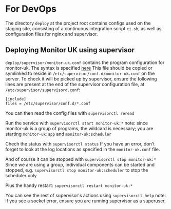 # For DevOps

The directory ```deploy``` at the project root contains configs used on the staging site, consisting of a continuous integration script ```ci.sh```, 
as well as configuration files for nginx and supervisor.

## Deploying Monitor UK using supervisor

```deploy/supervisor/monitor-uk.conf``` contains the program configuration for monitor-uk. 
The syntax is specified [here](http://supervisord.org/configuration.html#program-x-section-settings) This file should be copied or symlinked to reside in
```/etc/supervisor/conf.d/monitor-uk.conf``` on the server. To check it will be picked up by supervisor, ensure the following lines are present at the end 
of the supervisor configuration file, at ```/etc/supervisor/supervisord.conf```:

```
[include]
files = /etc/supervisor/conf.d/*.conf
```

You can then read the config files with
```supervisorctl reread```

Run the service with
```supervisorctl start monitor-uk:*```
note: since monitor-uk is a group of programs, the wildcard is necessary; you are starting ```monitor-uk:app``` and ```monitor-uk:scheduler```

Chech the status with
```supervisorctl status```
If you have an error, don't forget to look at the log locations as specified in the ```monitor-uk.conf``` file.

And of course it can be stopped with
```supervisorctl stop monitor-uk:*```
Since we are using a group, individual components can be started and stopped, e.g. ```supervisorctl stop monitor-uk:scheduler``` to stop the scheduler only

Plus the handy restart:
```supervisorctl restart monitor-uk:*```

You can see the rest of supervisor's actions using ```supervisorctl help```
note: if you see a socket error, ensure you are running supervisor as a superuser.
